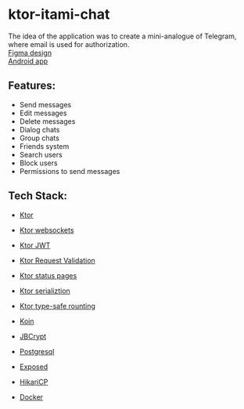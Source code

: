 # ktor-itami-chat

The idea of the application was to create a mini-analogue of Telegram, 
where email is used for authorization.\
[Figma design](https://www.figma.com/file/Ls3lAJun9m7hCLMaPLQWrF/Itami-Chat?type=design&node-id=0%3A1&mode=design&t=vrFCl8PtCovoI9ZP-1)\
[Android app](https://github.com/ItamiOWM/android-itami-chat)

## Features:
 - Send messages
 - Edit messages
 - Delete messages
 - Dialog chats
 - Group chats
 - Friends system
 - Search users
 - Block users
 - Permissions to send messages

## Tech Stack:

 - [Ktor](https://ktor.io/)

 - [Ktor websockets](https://ktor.io/docs/websocket.html)

 - [Ktor JWT](https://ktor.io/docs/jwt.html)

 - [Ktor Request Validation](https://ktor.io/docs/request-validation.html)

 - [Ktor status pages](https://ktor.io/docs/status-pages.html)

 - [Ktor serializtion](https://ktor.io/docs/serialization.html)

 - [Ktor type-safe rounting](https://ktor.io/docs/type-safe-routing.html)

 - [Koin](https://insert-koin.io/docs/reference/koin-ktor/ktor/)

 - [JBCrypt](https://mvnrepository.com/artifact/org.mindrot/jbcrypt)

 - [Postgresql](https://www.postgresql.org/)

 - [Exposed](https://ktor.io/docs/interactive-website-add-persistence.html)

 - [HikariCP](https://mvnrepository.com/artifact/com.zaxxer/HikariCP)

 - [Docker](https://www.docker.com/)
